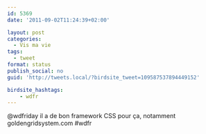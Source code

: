 ```yaml
---
id: 5369
date: '2011-09-02T11:24:39+02:00'

layout: post
categories:
  - Vis ma vie
tags:
  - tweet
format: status
publish_social: no
guid: 'http://tweets.local/?birdsite_tweet=109587537894449152'

birdsite_hashtags:
    - wdfr
---
```


@wdfriday il a de bon framework CSS pour ça, notamment goldengridsystem.com #wdfr
